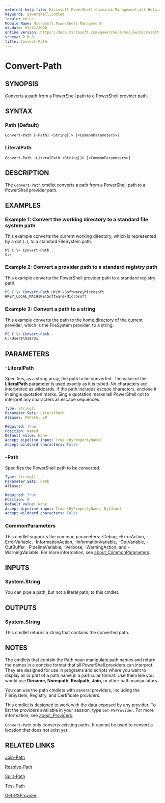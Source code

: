 ```yaml
---
external help file: Microsoft.PowerShell.Commands.Management.dll-Help.xml
keywords: powershell,cmdlet
locale: en-us
Module Name: Microsoft.PowerShell.Management
ms.date: 03/12/2020
online version: https://docs.microsoft.com/powershell/module/microsoft.powershell.management/convert-path?view=powershell-7&WT.mc_id=ps-gethelp
schema: 2.0.0
title: Convert-Path
---
```

# Convert-Path

## SYNOPSIS
Converts a path from a PowerShell path to a PowerShell provider path.

## SYNTAX

### Path (Default)

```
Convert-Path [-Path] <String[]> [<CommonParameters>]
```

### LiteralPath

```
Convert-Path -LiteralPath <String[]> [<CommonParameters>]
```

## DESCRIPTION

The `Convert-Path` cmdlet converts a path from a PowerShell path to a PowerShell provider path.

## EXAMPLES

### Example 1: Convert the working directory to a standard file system path

This example converts the current working directory, which is represented by a dot (`.`), to a
standard FileSystem path.

```
PS C:\> Convert-Path .
C:\
```

### Example 2: Convert a provider path to a standard registry path

This example converts the PowerShell provider path to a standard registry path.

```powershell
PS C:\> Convert-Path HKLM:\Software\Microsoft
HKEY_LOCAL_MACHINE\Software\Microsoft
```

### Example 3: Convert a path to a string

This example converts the path to the home directory of the current provider, which is the
FileSystem provider, to a string.

```powershell
PS C:\> Convert-Path ~
C:\Users\User01
```

## PARAMETERS

### -LiteralPath

Specifies, as a string array, the path to be converted. The value of the **LiteralPath** parameter
is used exactly as it is typed. No characters are interpreted as wildcards. If the path includes
escape characters, enclose it in single quotation marks. Single quotation marks tell PowerShell not
to interpret any characters as escape sequences.

```yaml
Type: String[]
Parameter Sets: LiteralPath
Aliases: PSPath, LP

Required: True
Position: Named
Default value: None
Accept pipeline input: True (ByPropertyName)
Accept wildcard characters: False
```

### -Path

Specifies the PowerShell path to be converted.

```yaml
Type: String[]
Parameter Sets: Path
Aliases:

Required: True
Position: 0
Default value: None
Accept pipeline input: True (ByPropertyName, ByValue)
Accept wildcard characters: False
```

### CommonParameters

This cmdlet supports the common parameters: -Debug, -ErrorAction, -ErrorVariable,
-InformationAction, -InformationVariable, -OutVariable, -OutBuffer, -PipelineVariable, -Verbose,
-WarningAction, and -WarningVariable. For more information, see
[about_CommonParameters](https://go.microsoft.com/fwlink/?LinkID=113216).

## INPUTS

### System.String

You can pipe a path, but not a literal path, to this cmdlet.

## OUTPUTS

### System.String

This cmdlet returns a string that contains the converted path.

## NOTES

The cmdlets that contain the Path noun manipulate path names and return the names in a concise
format that all PowerShell providers can interpret. They are designed for use in programs and
scripts where you want to display all or part of a path name in a particular format. Use them like
you would use **Dirname**, **Normpath**, **Realpath**, **Join**, or other path manipulators.

You can use the path cmdlets with several providers, including the FileSystem, Registry, and
Certificate providers.

This cmdlet is designed to work with the data exposed by any provider. To list the providers
available in your session, type `Get-PSProvider`. For more information, see
[about_Providers](../Microsoft.PowerShell.Core/About/about_Providers.md).

`Convert-Path` only converts existing paths. It cannot be used to convert a location that does not
exist yet.

## RELATED LINKS

[Join-Path](Join-Path.md)

[Resolve-Path](Resolve-Path.md)

[Split-Path](Split-Path.md)

[Test-Path](Test-Path.md)

[Get-PSProvider](Get-PSProvider.md)


